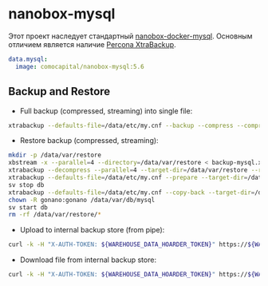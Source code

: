 # nanobox-mysql

Этот проект наследует стандартный [nanobox-docker-mysql](https://github.com/nanobox-io/nanobox-docker-mysql). Основным отличием является наличие [Percona XtraBackup](https://www.percona.com/doc/percona-xtrabackup/LATEST/index.html).

```yml
data.mysql:
  image: comocapital/nanobox-mysql:5.6
```

##  Backup and Restore

* Full backup (compressed, streaming) into single file:
```sh
xtrabackup --defaults-file=/data/etc/my.cnf --backup --compress --compress-threads=4 --stream=xbstream --parallel=4 --databases="mydatabase1 mydatabase2" --socket=/tmp/mysqld.sock --user=root --host=127.0.0.1 > /data/var/backup-mysql-$(date -u +%Y-%m-%d.%H-%M-%S).xbstream
```

* Restore backup (compressed, streaming):
```sh
mkdir -p /data/var/restore
xbstream -x --parallel=4 --directory=/data/var/restore < backup-mysql.xbstream
xtrabackup --decompress --parallel=4 --target-dir=/data/var/restore --remove-original
xtrabackup --defaults-file=/data/etc/my.cnf --prepare --target-dir=/data/var/restore --socket=/tmp/mysqld.sock --user=root --host=127.0.0.1
sv stop db
xtrabackup --defaults-file=/data/etc/my.cnf --copy-back --target-dir=/data/var/restore --socket=/tmp/mysqld.sock --user=root --host=127.0.0.1
chown -R gonano:gonano /data/var/db/mysql
sv start db
rm -rf /data/var/restore/*
```

* Upload to internal backup store (from pipe):
```sh
curl -k -H "X-AUTH-TOKEN: ${WAREHOUSE_DATA_HOARDER_TOKEN}" https://${WAREHOUSE_DATA_HOARDER_HOST}:7410/blobs/backup-mysql-$(date -u +%Y-%m-%d.%H-%M-%S).xbstream --data-binary @- >&2
```

* Download file from internal backup store:
```sh
curl -k -H "X-AUTH-TOKEN: ${WAREHOUSE_DATA_HOARDER_TOKEN}" https://${WAREHOUSE_DATA_HOARDER_HOST}:7410/blobs/backup-mysql-{date}.xbstream > backup-mysql.xbstream
```
